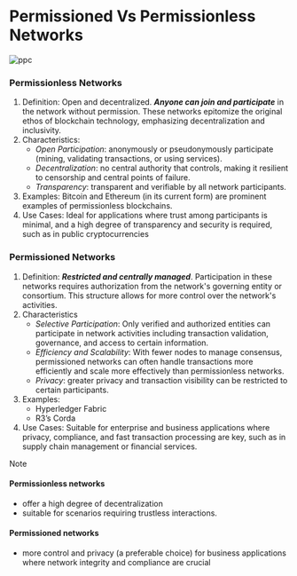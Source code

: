 # Permissioned Vs Permissionless Networks

![ppc](https://github.com/adeliafebriani/Tijarah-Blockchain-Notes/assets/162258265/2c5a86eb-8c7e-4c32-bfd7-be2620ce9bde)

### Permissionless Networks
1. Definition: Open and decentralized. ***Anyone can join and participate*** in the network without  permission. These networks epitomize the original ethos of blockchain technology, emphasizing decentralization and inclusivity.
2. Characteristics:
   * _Open Participation_: anonymously or pseudonymously participate (mining, validating transactions, or using services).
   * _Decentralization_: no central authority that controls, making it resilient to censorship and central points of failure.
   * _Transparency_: transparent and verifiable by all network participants.
3. Examples: Bitcoin and Ethereum (in its current form) are prominent examples of permissionless blockchains.
4. Use Cases: Ideal for applications where trust among participants is minimal, and a high degree of transparency and security is required, such as in public cryptocurrencies

### Permissioned Networks
1. Definition: ***Restricted and centrally managed***. Participation in these networks requires authorization from the network's governing entity or consortium. This structure allows for more control over the network's activities.
2. Characteristics
   * _Selective Participation_: Only verified and authorized entities can participate in network activities including transaction validation, governance, and access to certain information.
   * _Efficiency and Scalability_: With fewer nodes to manage consensus, permissioned networks can often handle transactions more efficiently and scale more effectively than permissionless networks.
   * _Privacy_: greater privacy and transaction visibility can be restricted to certain participants.
3. Examples:
   * Hyperledger Fabric 
   * R3’s Corda
5. Use Cases: Suitable for enterprise and business applications where privacy, compliance, and fast transaction processing are key, such as in supply chain management or financial services.

> [!NOTE]
> #### Permissionless networks
> * offer a high degree of decentralization
> * suitable for scenarios requiring trustless interactions.
> #### Permissioned networks
> * more control and privacy (a preferable choice) for business applications where network integrity and compliance are crucial
